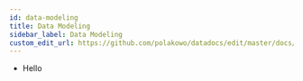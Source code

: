 ```yaml
---
id: data-modeling
title: Data Modeling
sidebar_label: Data Modeling
custom_edit_url: https://github.com/polakowo/datadocs/edit/master/docs/big-data/data-modeling.md
---
```


- Hello